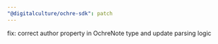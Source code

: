 ```yaml
---
"@digitalculture/ochre-sdk": patch
---
```


fix: correct author property in OchreNote type and update parsing logic
